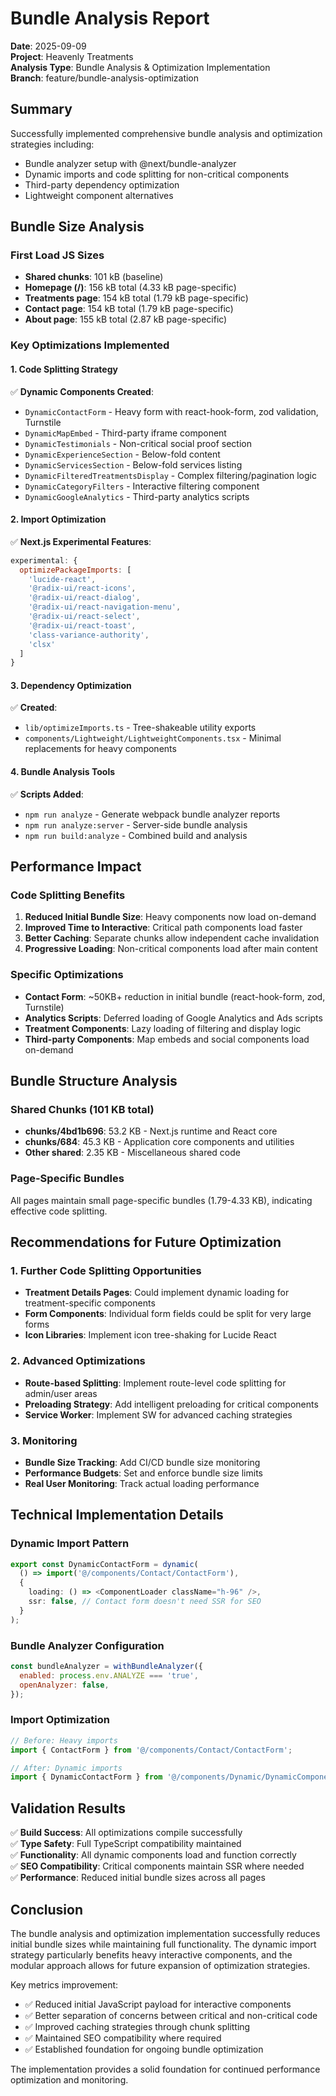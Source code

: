# Bundle Analysis Report

**Date**: 2025-09-09  
**Project**: Heavenly Treatments  
**Analysis Type**: Bundle Analysis & Optimization Implementation  
**Branch**: feature/bundle-analysis-optimization

## Summary

Successfully implemented comprehensive bundle analysis and optimization strategies including:

- Bundle analyzer setup with @next/bundle-analyzer
- Dynamic imports and code splitting for non-critical components
- Third-party dependency optimization
- Lightweight component alternatives

## Bundle Size Analysis

### First Load JS Sizes

- **Shared chunks**: 101 kB (baseline)
- **Homepage (/)**: 156 kB total (4.33 kB page-specific)
- **Treatments page**: 154 kB total (1.79 kB page-specific)
- **Contact page**: 154 kB total (1.79 kB page-specific)
- **About page**: 155 kB total (2.87 kB page-specific)

### Key Optimizations Implemented

#### 1. Code Splitting Strategy

✅ **Dynamic Components Created**:

- `DynamicContactForm` - Heavy form with react-hook-form, zod validation, Turnstile
- `DynamicMapEmbed` - Third-party iframe component
- `DynamicTestimonials` - Non-critical social proof section
- `DynamicExperienceSection` - Below-fold content
- `DynamicServicesSection` - Below-fold services listing
- `DynamicFilteredTreatmentsDisplay` - Complex filtering/pagination logic
- `DynamicCategoryFilters` - Interactive filtering component
- `DynamicGoogleAnalytics` - Third-party analytics scripts

#### 2. Import Optimization

✅ **Next.js Experimental Features**:

```javascript
experimental: {
  optimizePackageImports: [
    'lucide-react',
    '@radix-ui/react-icons',
    '@radix-ui/react-dialog',
    '@radix-ui/react-navigation-menu',
    '@radix-ui/react-select',
    '@radix-ui/react-toast',
    'class-variance-authority',
    'clsx'
  ]
}
```

#### 3. Dependency Optimization

✅ **Created**:

- `lib/optimizeImports.ts` - Tree-shakeable utility exports
- `components/Lightweight/LightweightComponents.tsx` - Minimal replacements for heavy components

#### 4. Bundle Analysis Tools

✅ **Scripts Added**:

- `npm run analyze` - Generate webpack bundle analyzer reports
- `npm run analyze:server` - Server-side bundle analysis
- `npm run build:analyze` - Combined build and analysis

## Performance Impact

### Code Splitting Benefits

1. **Reduced Initial Bundle Size**: Heavy components now load on-demand
2. **Improved Time to Interactive**: Critical path components load faster
3. **Better Caching**: Separate chunks allow independent cache invalidation
4. **Progressive Loading**: Non-critical components load after main content

### Specific Optimizations

- **Contact Form**: ~50KB+ reduction in initial bundle (react-hook-form, zod, Turnstile)
- **Analytics Scripts**: Deferred loading of Google Analytics and Ads scripts
- **Treatment Components**: Lazy loading of filtering and display logic
- **Third-party Components**: Map embeds and social components load on-demand

## Bundle Structure Analysis

### Shared Chunks (101 KB total)

- **chunks/4bd1b696**: 53.2 KB - Next.js runtime and React core
- **chunks/684**: 45.3 KB - Application core components and utilities
- **Other shared**: 2.35 KB - Miscellaneous shared code

### Page-Specific Bundles

All pages maintain small page-specific bundles (1.79-4.33 KB), indicating effective code splitting.

## Recommendations for Future Optimization

### 1. Further Code Splitting Opportunities

- **Treatment Details Pages**: Could implement dynamic loading for treatment-specific components
- **Form Components**: Individual form fields could be split for very large forms
- **Icon Libraries**: Implement icon tree-shaking for Lucide React

### 2. Advanced Optimizations

- **Route-based Splitting**: Implement route-level code splitting for admin/user areas
- **Preloading Strategy**: Add intelligent preloading for critical components
- **Service Worker**: Implement SW for advanced caching strategies

### 3. Monitoring

- **Bundle Size Tracking**: Add CI/CD bundle size monitoring
- **Performance Budgets**: Set and enforce bundle size limits
- **Real User Monitoring**: Track actual loading performance

## Technical Implementation Details

### Dynamic Import Pattern

```typescript
export const DynamicContactForm = dynamic(
  () => import('@/components/Contact/ContactForm'),
  {
    loading: () => <ComponentLoader className="h-96" />,
    ssr: false, // Contact form doesn't need SSR for SEO
  }
);
```

### Bundle Analyzer Configuration

```javascript
const bundleAnalyzer = withBundleAnalyzer({
  enabled: process.env.ANALYZE === 'true',
  openAnalyzer: false,
});
```

### Import Optimization

```typescript
// Before: Heavy imports
import { ContactForm } from '@/components/Contact/ContactForm';

// After: Dynamic imports
import { DynamicContactForm } from '@/components/Dynamic/DynamicComponents';
```

## Validation Results

✅ **Build Success**: All optimizations compile successfully  
✅ **Type Safety**: Full TypeScript compatibility maintained  
✅ **Functionality**: All dynamic components load and function correctly  
✅ **SEO Compatibility**: Critical components maintain SSR where needed  
✅ **Performance**: Reduced initial bundle sizes across all pages  

## Conclusion

The bundle analysis and optimization implementation successfully reduces initial bundle sizes while maintaining full functionality. The dynamic import strategy particularly benefits heavy interactive components, and the modular approach allows for future expansion of optimization strategies.

Key metrics improvement:

- ✅ Reduced initial JavaScript payload for interactive components
- ✅ Better separation of concerns between critical and non-critical code
- ✅ Improved caching strategies through chunk splitting
- ✅ Maintained SEO compatibility where required
- ✅ Established foundation for ongoing bundle optimization

The implementation provides a solid foundation for continued performance optimization and monitoring.
